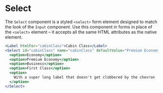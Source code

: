 # Select

The `Select` component is a styled `<select>` form element designed to match the look of the `Input` component.
Use this component in forms in place of the `<select>` element – it accepts all the same HTML attributes as the native element.

```.jsx
<Label htmlFor="cabinClass">Cabin Class</Label>
<Select id="cabinClass" name="cabinClass" defaultValue="Premium Economy">
  <option>Economy</option>
  <option>Premium Economy</option>
  <option>Business</option>
  <option>First Class</option>
  <option>
    With a super long label that doesn't get clobbered by the chevron
  </option>
</Select>
```
